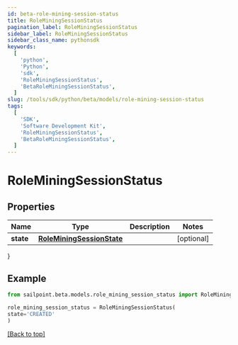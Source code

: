 ```yaml
---
id: beta-role-mining-session-status
title: RoleMiningSessionStatus
pagination_label: RoleMiningSessionStatus
sidebar_label: RoleMiningSessionStatus
sidebar_class_name: pythonsdk
keywords:
  [
    'python',
    'Python',
    'sdk',
    'RoleMiningSessionStatus',
    'BetaRoleMiningSessionStatus',
  ]
slug: /tools/sdk/python/beta/models/role-mining-session-status
tags:
  [
    'SDK',
    'Software Development Kit',
    'RoleMiningSessionStatus',
    'BetaRoleMiningSessionStatus',
  ]
---
```


# RoleMiningSessionStatus

## Properties

| Name | Type | Description | Notes |
| --- | --- | --- | --- |
| **state** | [**RoleMiningSessionState**](role-mining-session-state) |  | [optional] |

}

## Example

```python
from sailpoint.beta.models.role_mining_session_status import RoleMiningSessionStatus

role_mining_session_status = RoleMiningSessionStatus(
state='CREATED'
)

```

[[Back to top]](#)
